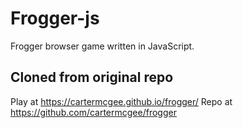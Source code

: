 # Frogger-js
 Frogger browser game written in JavaScript.

 ## Cloned from original repo
 Play at https://cartermcgee.github.io/frogger/
 Repo at https://github.com/cartermcgee/frogger
